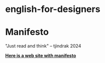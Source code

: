 # english-for-designers

# Manifesto

"Just read and think" – tjindrak 2024

**[Here is a web site with manifesto](https://tjindrak.github.io/english-for-designers/)**